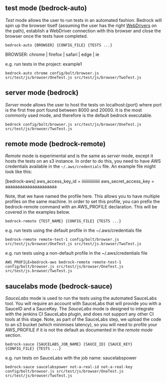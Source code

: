 ## test mode (bedrock-auto)

*Test* mode allows the user to run tests in an automated fashion. Bedrock will spin up the browser tiself (assuming the user has the right [WebDrivers](webdrivers.md) on the path),
establish a WebDriver connection with this browser and close the browser once the tests have completed.

`bedrock-auto {BROWSER} {CONFIG_FILE} {TESTS ...}`

BROWSER: chrome | firefox | safari | edge | ie

e.g. run tests in the project: example1

`bedrock-auto chrome config/bolt/browser.js src/test/js/browser/OneTest.js src/test/js/browser/TwoTest.js`



## server mode (bedrock)

*Server* mode allows the user to host the tests on localhost:{port} where port is the first free port found between 8000 and 20000. It is the most commonly used
mode, and therefore is the default bedrock executable.

`bedrock config/bolt/browser.js src/test/js/browser/OneTest.js src/test/js/browser/TwoTest.js`



## remote mode (bedrock-remote)

*Remote* mode is experimental and is the same as *server* mode, except it hosts the tests on an s3 instance. In order to do this, you need to have AWS credentials
available in the `~/.aws/credentials` file. An example file might look like this:

[bedrock-aws]
aws_access_key_id = iiiiiiiiiiiiiiiii
aws_secret_access_key = aaaaaaaaaaaaaaaaaaaaa

Note, that we have named the profile here. This allows you to have multiple profiles on the same machine. In order to set this profile, you can prefix the bedrock-remote command with
an AWS_PROFILE declaration. This will be covered in the examples below.

`bedrock-remote {TEST_NAME} {CONFIG_FILE} {TESTS ...}`

e.g. run tests using the default profile in the ~/.aws/credentials file

`bedrock-remote remote-test-1 config/bolt/browser.js src/test/js/browser/OneTest.js src/test/js.browser/TwoTest.js`

e.g. run tests using a non-default profile in the ~/.aws/credentials file

`AWS_PROFILE=bedrock-aws bedrock-remote remote-test-1 config/bolt/browser.js src/test/js/browser/OneTest.js src/test/js.browser/TwoTest.js`



## saucelabs mode (bedrock-sauce)

*SauceLabs* mode is used to run the tests using the automated SauceLabs tool. You will require an account with SauceLabs that will provide you with a SauceID and a SauceKey. The *SauceLabs*
mode is designed to integrate with the jenkins CI SauceLabs plugin, and does not support any other CI tools at this stage. Note, as part of the SauceLabs step, we upload the code to an s3
bucket (which minimises latency), so you will need to profile your AWS_PROFILE if it is not the default as documented in the *remote mode* section.

`bedrock-sauce {SAUCELABS_JOB_NAME} {SAUCE_ID} {SAUCE_KEY} {CONFIG_FILE} {TESTS ...}`

e.g. run tests on SauceLabs with the job name: saucelabspower

`bedrock-sauce saucelabspower not-a-real-id not-a-real-key config/bolt/browser.js src/test/js/browser/OneTest.js src/test/js/browser/TwoTest.js`